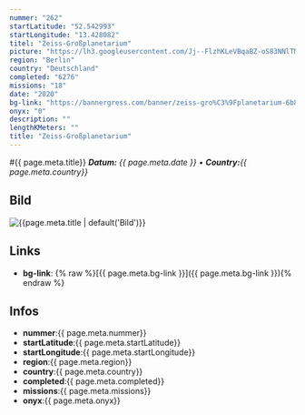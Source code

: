 ```yaml
---
nummer: "262"
startLatitude: "52.542993"
startLongitude: "13.428082"
titel: "Zeiss-Großplanetarium"
picture: "https://lh3.googleusercontent.com/Jj--FlzhKLeVBqaBZ-oS83NNlTMG0kAi18vDbVNmJ6r0sxnWMmdnfOq8ESdGC-U_mY6Fwlhhj4e90TW-8XkpclHuVX6jCgAGmZ1UXV6KWyvIQDG-cjOc7nmZyVYy0bqkH7H284OO59iQLVyy1qEYu3BEVACIFyJgNVtTzFT7LR89ctpFMCffMiZZamJ91l99sJcIqf6y5Ap-rsh5EWgwwW7xIh2WqhPlcdEb_-1qdUoOb8Hk8rnfgHKx2onLMD6HheZNz4QX3J9iJPjMcI60vtWujznLSTP659AST2ZX_JTMntVvQTDmArumt6SU10lDqcSibLWEcmHhi68Q4oQ_Rb_eD8JytlJ5JLyB903ONlSoLO4C_td_KE4IzZoKDSnZ1RXMUiLUzOkwIi5xMaTrQSS8ZQaPUpMBydcS6v3K47kMLL-vRX-3n7X2FPD3-le3mVXXCj6LuCx61AV08FIt2l29hbFNXT4XaasR19a43gg7tNKOed8DZfyh5yJfdqXkan_bIk6kwJ1M-QWfwOdDB-1RJq0gwAclZm8ujUuNNgUzGATeHLvUPiBnCf4y82BxgCyD2PKD1rAXeD-8zoZFAX0yUP_LEtkSFdJWrZMSQYHMvKvR9r5kn2Ov7SRzvgKrD0LyDqs3PsYFRc3ggJl-tssJr-XWeDwk4AwAm8M8q8yHBZ-SZ4x5L0qvwhAiWGbcEsUns9FNDAf1ZoR7mjKJlAcvmVsB6sxSVNJDanJnGFqEsUO8GCvby_TbvIk9CaHw8lv4JvCNOc7nd7OL8_67y02aSF-okV4epBnxz_lKMMiRZ1Ovn4iJCKJtJ8Bf2gJvKFiOmjZtJwuZWkqctrxnxXSQ3-biQBXCB-WaNQWJ_gYX=w604-h304-no?authuser=1"
region: "Berlin"
country: "Deutschland"
completed: "6276"
missions: "18"
date: "2020"
bg-link: "https://bannergress.com/banner/zeiss-gro%C3%9Fplanetarium-6b8c"
onyx: "0"
description: ""
lengthKMeters: ""
title: "Zeiss-Großplanetarium"
---
```


#{{ page.meta.title}}
_**Datum:** {{ page.meta.date }} • **Country:**{{ page.meta.country}}_

## Bild
![{{page.meta.title | default('Bild')}}]({{page.meta.picture}})

## Links
- **bg-link**: {% raw %}[{{ page.meta.bg-link }}]({{ page.meta.bg-link }}){% endraw %}

## Infos
- **nummer**:{{ page.meta.nummer}}
- **startLatitude**:{{ page.meta.startLatitude}}
- **startLongitude**:{{ page.meta.startLongitude}}
- **region**:{{ page.meta.region}}
- **country**:{{ page.meta.country}}
- **completed**:{{ page.meta.completed}}
- **missions**:{{ page.meta.missions}}
- **onyx**:{{ page.meta.onyx}}

